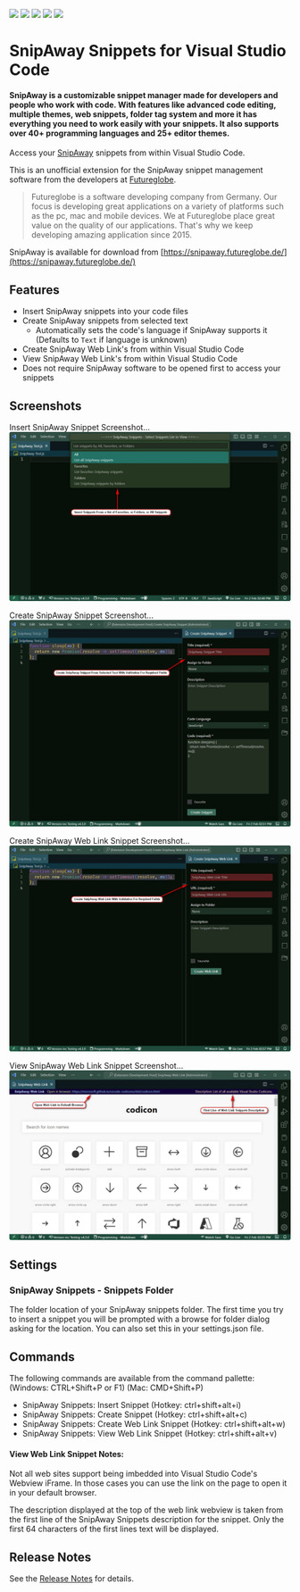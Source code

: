 ![](https://img.shields.io/visual-studio-marketplace/v/willasm.snipaway-snippets)
![](https://img.shields.io/visual-studio-marketplace/d/willasm.snipaway-snippets)
![](https://img.shields.io/visual-studio-marketplace/r/willasm.snipaway-snippets)
![](https://img.shields.io/visual-studio-marketplace/release-date/snipaway-snippets)
![](https://img.shields.io/visual-studio-marketplace/last-updated/snipaway-snippets)

# SnipAway Snippets for Visual Studio Code

#### SnipAway is a customizable snippet manager made for developers and people who work with code. With features like advanced code editing, multiple themes, web snippets, folder tag system and more it has everything you need to work easily with your snippets. It also supports over 40+ programming languages and 25+ editor themes.

Access your [SnipAway](https://snipaway.futureglobe.de/) snippets from within Visual Studio Code.

This is an unofficial extension for the SnipAway snippet management software from the developers at [Futureglobe](https://snipaway.futureglobe.de/).

> Futureglobe is a software developing company from Germany. Our focus is developing great applications on a variety of platforms such as the pc, mac and mobile devices. We at Futureglobe place great value on the quality of our applications. That's why we keep developing amazing application since 2015.

SnipAway is available for download from [https://snipaway.futureglobe.de/](https://snipaway.futureglobe.de/)

## Features
- Insert SnipAway snippets into your code files
- Create SnipAway snippets from selected text
  - Automatically sets the code's language if SnipAway supports it (Defaults to `Text` if language is unknown)
- Create SnipAway Web Link's from within Visual Studio Code
- View SnipAway Web Link's from within Visual Studio Code
- Does not require SnipAway software to be opened first to access your snippets

## Screenshots

Insert SnipAway Snippet Screenshot...
![Insert Snippet Screenshot](./images/InsertMenu.jpg)

Create SnipAway Snippet Screenshot...
![Create Snippet Screenshot](./images/CreateSnippet.jpg)

Create SnipAway Web Link Snippet Screenshot...
![Create Snippet Screenshot](./images/CreateWebLink.jpg)

View SnipAway Web Link Snippet Screenshot...
![Create Snippet Screenshot](./images/ViewWebLink.jpg)

## Settings
### SnipAway Snippets - Snippets Folder
The folder location of your SnipAway snippets folder. The first time you try to insert a snippet you will be prompted with a browse for folder dialog asking for the location. You can also set this in your settings.json file.

## Commands
The following commands are available from the command pallette: (Windows: CTRL+Shift+P or F1) (Mac: CMD+Shift+P)
- SnipAway Snippets: Insert Snippet (Hotkey: ctrl+shift+alt+i)
- SnipAway Snippets: Create Snippet (Hotkey: ctrl+shift+alt+c)
- SnipAway Snippets: Create Web Link Snippet (Hotkey: ctrl+shift+alt+w)
- SnipAway Snippets: View Web Link Snippet (Hotkey: ctrl+shift+alt+v)

#### View Web Link Snippet Notes:
Not all web sites support being imbedded into Visual Studio Code's Webview iFrame. In those cases you can use the link on the page to open it in your default browser.

The description displayed at the top of the web link webview is taken from the first line of the SnipAway Snippets description for the snippet. Only the first 64 characters of the first lines text will be displayed.

## Release Notes
See the [Release Notes](RELEASE.md) for details.

